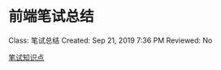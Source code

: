 # 前端笔试总结

Class: 笔试总结
Created: Sep 21, 2019 7:36 PM
Reviewed: No

[笔试知识点](./Untitled-5c22fa9c-e755-4231-94ba-bf274d6512b2.csv)